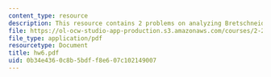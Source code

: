 ```yaml
---
content_type: resource
description: This resource contains 2 problems on analyzing Bretschneider Spectrum.
file: https://ol-ocw-studio-app-production.s3.amazonaws.com/courses/2-22-design-principles-for-ocean-vehicles-13-42-spring-2005/0b34e4360c8b5bdff8e607c102149007_hw6.pdf
file_type: application/pdf
resourcetype: Document
title: hw6.pdf
uid: 0b34e436-0c8b-5bdf-f8e6-07c102149007
---
```

